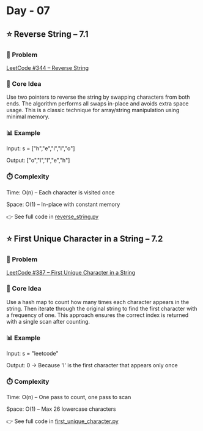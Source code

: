 # Day - 07
## ⭐️ Reverse String – 7.1
### 🔗 Problem
[LeetCode #344 – Reverse String](https://leetcode.com/problems/reverse-string/)

### 🧠 Core Idea
Use two pointers to reverse the string by swapping characters from both ends.
The algorithm performs all swaps in-place and avoids extra space usage.
This is a classic technique for array/string manipulation using minimal memory.

### 📊 Example
Input: s = ["h","e","l","l","o"]

Output: ["o","l","l","e","h"]

### ⏱️ Complexity
Time: O(n) – Each character is visited once

Space: O(1) – In-place with constant memory

👉 See full code in [reverse_string.py](https://github.com/lyushher/LeetCode-Python-Easy-DSA/blob/main/day-07/reverse_string.py)

## ⭐️ First Unique Character in a String – 7.2
### 🔗 Problem
[LeetCode #387 – First Unique Character in a String](https://leetcode.com/problems/first-unique-character-in-a-string/description/)

### 🧠 Core Idea
Use a hash map to count how many times each character appears in the string.
Then iterate through the original string to find the first character with a frequency of one.
This approach ensures the correct index is returned with a single scan after counting.

### 📊 Example
Input: s = "leetcode"

Output: 0 → Because 'l' is the first character that appears only once

### ⏱️ Complexity
Time: O(n) – One pass to count, one pass to scan

Space: O(1) – Max 26 lowercase characters

👉 See full code in [first_unique_character.py](https://github.com/lyushher/LeetCode-Python-Easy-DSA/blob/main/day-07/first_unique_character_in_a_string.py)

